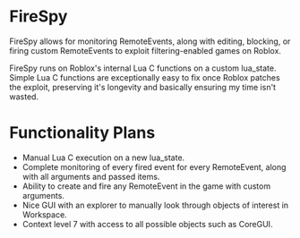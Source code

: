 # FireSpy
FireSpy allows for monitoring RemoteEvents, along with editing, blocking, or firing custom RemoteEvents to exploit filtering-enabled games on Roblox.

FireSpy runs on Roblox's internal Lua C functions on a custom lua_state. Simple Lua C functions are exceptionally easy to fix once Roblox patches the exploit, preserving it's longevity and basically ensuring my time isn't wasted.

# Functionality Plans
  - Manual Lua C execution on a new lua_state.
  - Complete monitoring of every fired event for every RemoteEvent, along with all arguments and passed items.
  - Ability to create and fire any RemoteEvent in the game with custom arguments.
  - Nice GUI with an explorer to manually look through objects of interest in Workspace.
  - Context level 7 with access to all possible objects such as CoreGUI.
